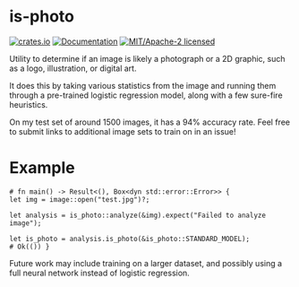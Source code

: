 is-photo
========

[![crates.io](https://img.shields.io/crates/v/is-photo.svg)](https://crates.io/crates/is-photo)
[![Documentation](https://docs.rs/is-photo/badge.svg)](https://docs.rs/is-photo)
[![MIT/Apache-2 licensed](https://img.shields.io/crates/l/is-photo.svg)](./LICENSE-Apache)

Utility to determine if an image is likely a photograph or a 2D graphic,
such as a logo, illustration, or digital art.

It does this by taking various statistics from the image and running them
through a pre-trained logistic regression model, along with a few sure-fire heuristics.

On my test set of around 1500 images, it has a 94% accuracy rate. Feel free to submit
links to additional image sets to train on in an issue!

# Example

```rust,no_run
# fn main() -> Result<(), Box<dyn std::error::Error>> {
let img = image::open("test.jpg")?;

let analysis = is_photo::analyze(&img).expect("Failed to analyze image");

let is_photo = analysis.is_photo(&is_photo::STANDARD_MODEL);
# Ok(()) }
```

Future work may include training on a larger dataset, and possibly using a full neural network
instead of logistic regression.
